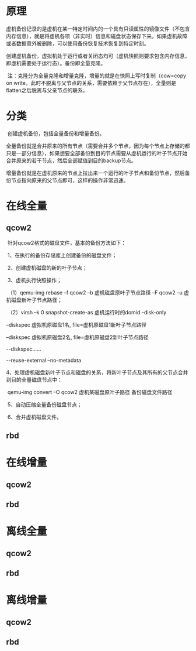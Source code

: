 # 原理

​	虚机备份记录的是虚机在某一特定时间内的一个具有只读属性的镜像文件（不包含内存信息），就是将虚机各项（非实时）信息和磁盘状态保存下来。如果虚机故障或者数据意外被删除，可以使用备份恢复技术恢复到特定时刻。

​	创建虚机备份，虚拟机处于运行或者关闭态均可（虚机快照则要求包含内存信息，即虚机需要处于运行态）。备份即全量克隆。

​	注：克隆分为全量克隆和增量克隆，增量的就是在快照上写时复制（cow=copy on write，此时不脱离与父节点的关系，需要依赖于父节点存在），全量则是flatten之后脱离与父亲节点的联系。

# 分类

​	创建虚机备份，包括全量备份和增量备份。

​	全量备份就是合并原来的所有节点（需要合并多个节点，因为每个节点上存储的都只是一部分信息），如果想要全部备份到目的节点需要从虚机运行的叶子节点开始合并原来的若干节点，然后全部赋值到目的backup节点。

​	增量备份就是在虚机原来的节点上拉出来一个运行的叶子节点和备份节点，然后备份节点指向原来的父节点即可，这样的操作非常迅速。

# 在线全量

## qcow2

​	针对qcow2格式的磁盘文件，基本的备份方法如下：

​	1、在执行的备份存储库上创建备份的磁盘文件；

​	2、创建虚机磁盘的新的叶子节点；

​	3、虚机执行快照操作；

​	（1）qemu-img rebase –f qcow2 –b 虚机磁盘原叶子节点路径 –F qcow2 –u 虚机磁盘新叶子节点路径；

​	（2）virsh –k 0 snapshot-create-as 虚机运行时的domid –disk-only 

–diskspec 虚拟机原磁盘1名, file=虚机原磁盘1新叶子节点路径

–diskspec 虚拟机原磁盘2名, file=虚机原磁盘2新叶子节点路径

--diskspec……

--reuse-external –no-metadata

​	4、处理虚机磁盘新叶子节点和磁盘的关系，将新叶子节点及其所有的父节点合并到目的全量磁盘节点中：

​	qemu-img convert –O qcow2 虚机某磁盘原叶子路径 备份磁盘文件路径

​	5、自动压缩全量备份磁盘节点；

​	6、合并虚机磁盘文件。

 

## rbd

# 在线增量

## qcow2

## rbd

# 离线全量

## qcow2

## rbd

# 离线增量

## qcow2

## rbd

 